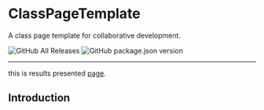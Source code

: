 # ClassPageTemplate
A class page template for collaborative development.

![GitHub All Releases](https://img.shields.io/github/downloads/yappy2000d/ClassPageTemplate/total?style=flat-square&logo=GitHub)
![GitHub package.json version](https://img.shields.io/github/package-json/v/yappy2000d/ClassPageTemplate?style=flat-square&logo=visual-studio-code)

----

this is results presented [page](https://yappy2000d.github.io/ClassPageTemplate/).

## Introduction
